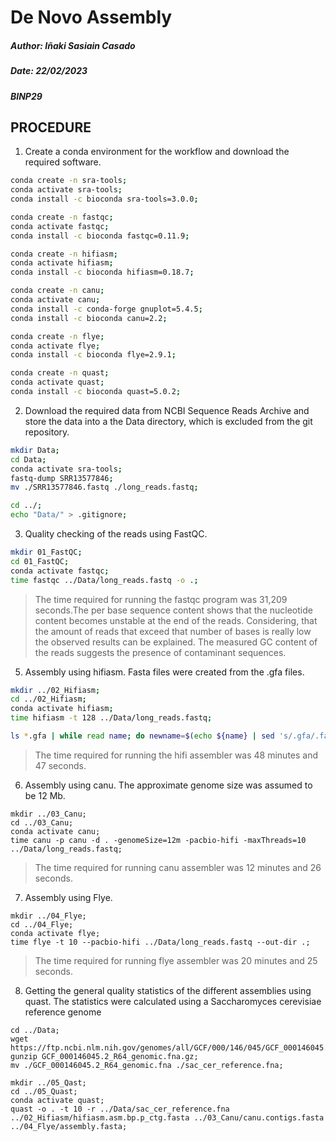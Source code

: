 # De Novo Assembly

##### Author: Iñaki Sasiain Casado #####

##### Date: 22/02/2023

##### BINP29

## PROCEDURE

1. Create a conda environment for the workflow and download the required software.

```bash
conda create -n sra-tools;
conda activate sra-tools;
conda install -c bioconda sra-tools=3.0.0;

conda create -n fastqc;
conda activate fastqc;
conda install -c bioconda fastqc=0.11.9;

conda create -n hifiasm;
conda activate hifiasm;
conda install -c bioconda hifiasm=0.18.7;

conda create -n canu;
conda activate canu;
conda install -c conda-forge gnuplot=5.4.5;
conda install -c bioconda canu=2.2;

conda create -n flye;
conda activate flye;
conda install -c bioconda flye=2.9.1;

conda create -n quast;
conda activate quast;
conda install -c bioconda quast=5.0.2;
```


2. Download the required data from NCBI Sequence Reads Archive and store the data into a the Data directory, which is excluded from the git repository.

 ```bash
mkdir Data;
cd Data;
conda activate sra-tools;
fastq-dump SRR13577846;
mv ./SRR13577846.fastq ./long_reads.fastq;

cd ../;
echo "Data/" > .gitignore;
 ```

3. Quality checking of the reads using FastQC.

```bash
mkdir 01_FastQC;
cd 01_FastQC;
conda activate fastqc;
time fastqc ../Data/long_reads.fastq -o .;
```

>The time required for running the fastqc program was 31,209 seconds.The per base sequence content shows that the nucleotide content becomes unstable at the end of the reads. Considering, that the amount of reads that exceed that number of bases is really low the observed results can be explained. The measured GC content of the reads suggests the presence of contaminant sequences.

5. Assembly using hifiasm. Fasta files were created from the .gfa files.

```bash
mkdir ../02_Hifiasm;
cd ../02_Hifiasm;
conda activate hifiasm;
time hifiasm -t 128 ../Data/long_reads.fastq;

ls *.gfa | while read name; do newname=$(echo ${name} | sed 's/.gfa/.fasta/'); awk '/^S/{print ">"$2"\n"$3}' ${name} > ${newname}; done;
```

>The time required for running the hifi assembler was 48 minutes and 47 seconds.

6. Assembly using canu. The approximate genome size was assumed to be 12 Mb.
```
mkdir ../03_Canu;
cd ../03_Canu;
conda activate canu;
time canu -p canu -d . -genomeSize=12m -pacbio-hifi -maxThreads=10 ../Data/long_reads.fastq;
```
>The time required for running canu assembler was 12 minutes and 26 seconds.

7. Assembly using Flye.
```
mkdir ../04_Flye;
cd ../04_Flye;
conda activate flye;
time flye -t 10 --pacbio-hifi ../Data/long_reads.fastq --out-dir .;
```
>The time required for running flye assembler was 20 minutes and 25 seconds.

8. Getting the general quality statistics of the different assemblies using quast. The statistics were calculated using a Saccharomyces cerevisiae reference genome
```
cd ../Data;
wget https://ftp.ncbi.nlm.nih.gov/genomes/all/GCF/000/146/045/GCF_000146045.2_R64/GCF_000146045.2_R64_genomic.fna.gz;
gunzip GCF_000146045.2_R64_genomic.fna.gz;
mv ./GCF_000146045.2_R64_genomic.fna ./sac_cer_reference.fna;

mkdir ../05_Qast;
cd ../05_Quast;
conda activate quast;
quast -o . -t 10 -r ../Data/sac_cer_reference.fna ../02_Hifiasm/hifiasm.asm.bp.p_ctg.fasta ../03_Canu/canu.contigs.fasta ../04_Flye/assembly.fasta;
```
